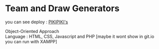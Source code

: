 # Team and Draw Generators  
you can see deploy : [PIKIPIKI's](https://wdyarc.github.io/piki2gen/)

Object-Oriented Approach  
Language : HTML, CSS, Javascript and PHP [maybe it wont show in git.io you can run with XAMPP]

